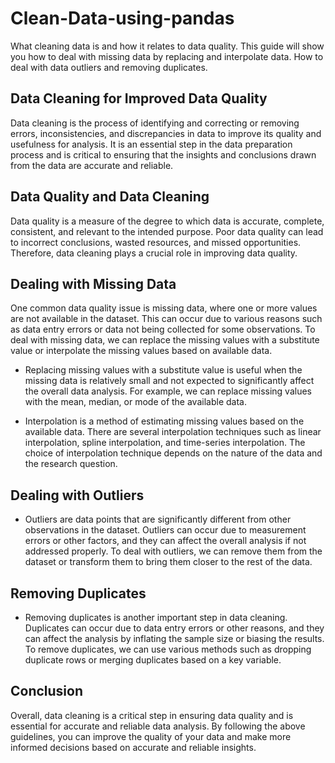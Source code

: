 # Clean-Data-using-pandas
What cleaning data is and how it relates to data quality. This guide will show you how to deal with missing data by replacing and interpolate data. How to deal with data outliers and removing duplicates.

## Data Cleaning for Improved Data Quality
Data cleaning is the process of identifying and correcting or removing errors, inconsistencies, and discrepancies in data to improve its quality and usefulness for analysis. It is an essential step in the data preparation process and is critical to ensuring that the insights and conclusions drawn from the data are accurate and reliable.

## Data Quality and Data Cleaning
Data quality is a measure of the degree to which data is accurate, complete, consistent, and relevant to the intended purpose. Poor data quality can lead to incorrect conclusions, wasted resources, and missed opportunities. Therefore, data cleaning plays a crucial role in improving data quality.

## Dealing with Missing Data
One common data quality issue is missing data, where one or more values are not available in the dataset. This can occur due to various reasons such as data entry errors or data not being collected for some observations. To deal with missing data, we can replace the missing values with a substitute value or interpolate the missing values based on available data.

* Replacing missing values with a substitute value is useful when the missing data is relatively small and not expected to significantly affect the overall data analysis. For example, we can replace missing values with the mean, median, or mode of the available data.

* Interpolation is a method of estimating missing values based on the available data. There are several interpolation techniques such as linear interpolation, spline interpolation, and time-series interpolation. The choice of interpolation technique depends on the nature of the data and the research question.

## Dealing with Outliers
* Outliers are data points that are significantly different from other observations in the dataset. Outliers can occur due to measurement errors or other factors, and they can affect the overall analysis if not addressed properly. To deal with outliers, we can remove them from the dataset or transform them to bring them closer to the rest of the data.

## Removing Duplicates
* Removing duplicates is another important step in data cleaning. Duplicates can occur due to data entry errors or other reasons, and they can affect the analysis by inflating the sample size or biasing the results. To remove duplicates, we can use various methods such as dropping duplicate rows or merging duplicates based on a key variable.

## Conclusion
Overall, data cleaning is a critical step in ensuring data quality and is essential for accurate and reliable data analysis. By following the above guidelines, you can improve the quality of your data and make more informed decisions based on accurate and reliable insights.
